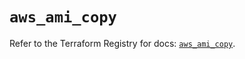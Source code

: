 # `aws_ami_copy`

Refer to the Terraform Registry for docs: [`aws_ami_copy`](https://registry.terraform.io/providers/hashicorp/aws/5.88.0/docs/resources/ami_copy).
